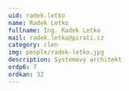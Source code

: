 ```yaml
---
uid: radek.letko
name: Radek Letko
fullname: Ing. Radek Letko
mail: radek.letko@pirati.cz
category: clen
img: people/radek-letko.jpg
description: Systémový architekt
ordp6: 7
ordkan: 32
---
```


